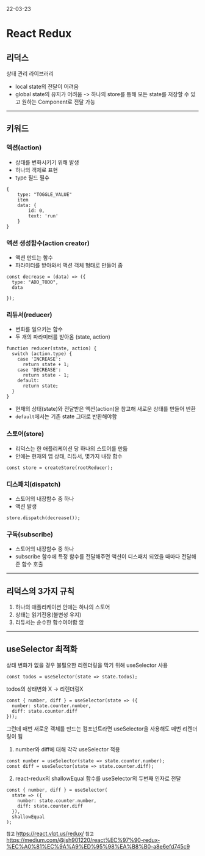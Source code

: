 22-03-23
# React Redux

## 리덕스
상태 관리 라이브러리

- local state의 전달이 어려움  
- global state의 유지가 어려움
-> 하나의 store를 통해 모든 state를 저장할 수 있고 원하는 Component로 전달 가능

***
## 키워드
### 액션(action)
- 상태를 변화시키기 위해 발생
- 하나의 객체로 표현
- type 필드 필수
```
{
    type: "TOGGLE_VALUE"
    item
    data: {
        id: 0,
        text: 'run'
    }
}
```

### 액션 생성함수(action creator)
- 액션 만드는 함수
- 파라미터를 받아와서 액션 객체 형태로 만들어 줌
```
const decrease = (data) => ({
  type: "ADD_TODO",
  data

});
```

### 리듀서(reducer)
- 변화를 일으키는 함수
- 두 개의 파라미터를 받아옴 (state, action)
```
function reducer(state, action) {
  switch (action.type) {
    case 'INCREASE':
      return state + 1;
    case 'DECREASE':
      return state - 1;
    default:
      return state;
  }
}
```
- 현재의 상태(state)와 전달받은 액션(action)을 참고해 새로운 상태를 만들어 반환
- `default`에서는 기존 state 그대로 반환해야함


### 스토어(store)
- 리덕스는 한 애플리케이션 당 하나의 스토어를 만듦
- 안에는 현재의 앱 상태, 리듀서, 몇가지 내장 함수
```
const store = createStore(rootReducer);
```

### 디스패치(dispatch)
- 스토어의 내장함수 중 하나
- 액션 발생
```
store.dispatch(decrease());
```

### 구독(subscribe)
- 스토어의 내장함수 중 하나
- subscribe 함수에 특정 함수를 전달해주면 액션이 디스패치 되었을 때마다 전달해준 함수 호출

***
## 리덕스의 3가지 규칙
1. 하나의 애플리케이션 안에는 하나의 스토어
2. 상태는 읽기전용(불변성 유지)
3. 리듀서는 순수한 함수여야함
않
***
## useSelector 최적화
상태 변화가 없을 경우 불필요한 리렌더링을 막기 위해 useSelector 사용

```
const todos = useSelector(state => state.todos);
```
todos의 상태변화 X -> 리렌더링X

```
const { number, diff } = useSelector(state => ({
  number: state.counter.number,
  diff: state.counter.diff
}));
```
그런데 매번 새로운 객체를 만드는 컴포넌트라면 useSelector을 사용해도 매번 리렌더링이 됨
1. number와 diff에 대해 각각 useSelector 적용
  ```
  const number = useSelector(state => state.counter.number);
  const diff = useSelector(state => state.counter.diff);
  ```
2. react-redux의 shallowEqual 함수를 useSelector의 두번째 인자로 전달
  ```
  const { number, diff } = useSelector(
    state => ({
      number: state.counter.number,
      diff: state.counter.diff
    }),
    shallowEqual
  );
  ```

`참고` https://react.vlpt.us/redux/
`참고` https://medium.com/@jsh901220/react%EC%97%90-redux-%EC%A0%81%EC%9A%A9%ED%95%98%EA%B8%B0-a8e6efd745c9
